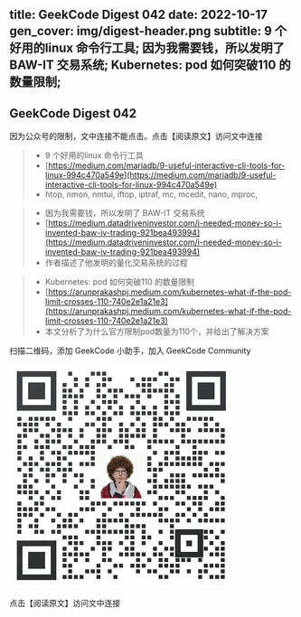title: GeekCode Digest 042
date: 2022-10-17
gen_cover: img/digest-header.png
subtitle: 9 个好用的linux 命令行工具; 因为我需要钱，所以发明了 BAW-IT 交易系统; Kubernetes: pod 如何突破110 的数量限制; 
---
GeekCode Digest 042
---
因为公众号的限制，文中连接不能点击。点击【阅读原文】访问文中连接

> * 9 个好用的linux 命令行工具
> * [https://medium.com/mariadb/9-useful-interactive-cli-tools-for-linux-994c470a549e](https://medium.com/mariadb/9-useful-interactive-cli-tools-for-linux-994c470a549e)
> * htop, nmon, nmtui, iftop, iptraf, mc, mcedit, nano, mproc, 

> * 因为我需要钱，所以发明了 BAW-IT 交易系统
> * [https://medium.datadriveninvestor.com/i-needed-money-so-i-invented-baw-iv-trading-921bea493994](https://medium.datadriveninvestor.com/i-needed-money-so-i-invented-baw-iv-trading-921bea493994)
> * 作者描述了他发明的量化交易系统的过程

> * Kubernetes: pod 如何突破110 的数量限制
> * [https://arunprakashpj.medium.com/kubernetes-what-if-the-pod-limit-crosses-110-740e2e1a21e3](https://arunprakashpj.medium.com/kubernetes-what-if-the-pod-limit-crosses-110-740e2e1a21e3)
> * 本文分析了为什么官方限制pod数量为110个，并给出了解决方案



扫描二维码，添加 GeekCode 小助手，加入 GeekCode Community

![](img/genius-qrcode.png)

点击【阅读原文】访问文中连接